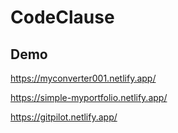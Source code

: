 ﻿# CodeClause
## Demo
https://myconverter001.netlify.app/

https://simple-myportfolio.netlify.app/

https://gitpilot.netlify.app/
